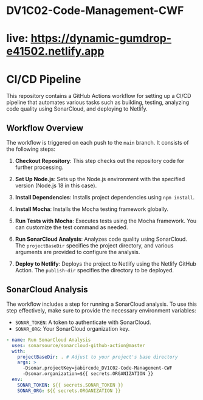 # DV1C02-Code-Management-CWF
# live: https://dynamic-gumdrop-e41502.netlify.app

# CI/CD Pipeline

This repository contains a GitHub Actions workflow for setting up a CI/CD pipeline that automates various tasks such as building, testing, analyzing code quality using SonarCloud, and deploying to Netlify.

## Workflow Overview

The workflow is triggered on each push to the `main` branch. It consists of the following steps:

1. **Checkout Repository**: This step checks out the repository code for further processing.

2. **Set Up Node.js**: Sets up the Node.js environment with the specified version (Node.js 18 in this case).

3. **Install Dependencies**: Installs project dependencies using `npm install`.

4. **Install Mocha**: Installs the Mocha testing framework globally.

5. **Run Tests with Mocha**: Executes tests using the Mocha framework. You can customize the test command as needed.

6. **Run SonarCloud Analysis**: Analyzes code quality using SonarCloud. The `projectBaseDir` specifies the project directory, and various arguments are provided to configure the analysis.

7. **Deploy to Netlify**: Deploys the project to Netlify using the Netlify GitHub Action. The `publish-dir` specifies the directory to be deployed.

## SonarCloud Analysis

The workflow includes a step for running a SonarCloud analysis. To use this step effectively, make sure to provide the necessary environment variables:

- `SONAR_TOKEN`: A token to authenticate with SonarCloud.
- `SONAR_ORG`: Your SonarCloud organization key.

```yaml
- name: Run SonarCloud Analysis
  uses: sonarsource/sonarcloud-github-action@master
  with:
    projectBaseDir: . # Adjust to your project's base directory
    args: >
      -Dsonar.projectKey=jabircode_DV1C02-Code-Management-CWF
      -Dsonar.organization=${{ secrets.ORGANIZATION }}
  env:
    SONAR_TOKEN: ${{ secrets.SONAR_TOKEN }}
    SONAR_ORG: ${{ secrets.ORGANIZATION }}
